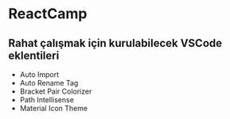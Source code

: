 # ReactCamp

## Rahat çalışmak için kurulabilecek VSCode eklentileri
- Auto Import
- Auto Rename Tag
- Bracket Pair Colorizer
- Path Intellisense
- Material Icon Theme
